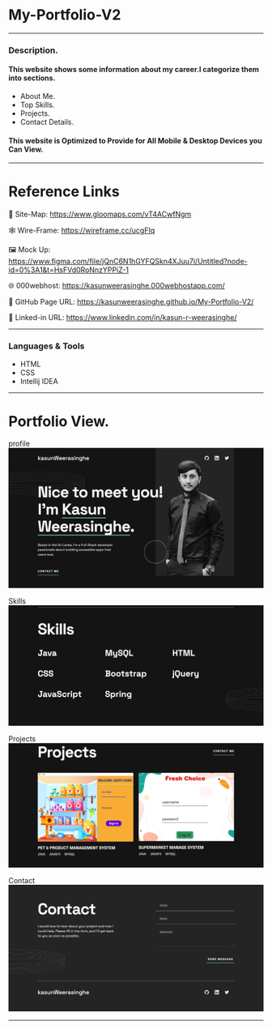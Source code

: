 # My-Portfolio-V2

---

### Description.


#### This website shows some information about my career.I categorize them into sections.
* About Me.
* Top Skills.
* Projects.
* Contact Details.

#### This website is Optimized to Provide for All Mobile & Desktop Devices you Can View.

---

# Reference Links

📍 Site-Map: https://www.gloomaps.com/vT4ACwfNgm

🕸️ Wire-Frame: https://wireframe.cc/ucgFIq

️️🖼️ Mock Up: https://www.figma.com/file/jQnC6N1hGYFQSkn4XJuu7i/Untitled?node-id=0%3A1&t=HsFVd0RoNnzYPPiZ-1

🌐 000webhost: https://kasunweerasinghe.000webhostapp.com/

📃 GitHub Page URL: https://kasunweerasinghe.github.io/My-Portfolio-V2/

🔗 Linked-in URL: https://www.linkedin.com/in/kasun-r-weerasinghe/

---

### Languages & Tools

* HTML
* CSS
* Intellij IDEA

---

# Portfolio View.

profile
![About!](assets/img/portfolio-ss/About.png)

Skills
![Skills!](assets/img/portfolio-ss/Skills.png)

Projects
![Projects!](assets/img/portfolio-ss/Project.png)

Contact
![Contact!](assets/img/portfolio-ss/Contact.png)


---
